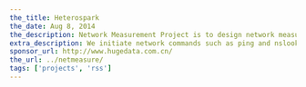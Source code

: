 ```yaml
---
the_title: Heterospark
the_date: Aug 8, 2014
the_description: Network Measurement Project is to design network measurement experiments with WiMax nodes, virtual machines, OpenFlow switches to emulate a CDN whose clients range from wireless to wired connected clients, and spread across large geographic regions.
extra_description: We initiate network commands such as ping and nslookup to measure the end-to-end delay and DNS lookup time. We also use file transfers to estimate upload and download bandwidth between clients and “CDN” servers. We plan to conduct these measurements continuously for six months, during which such network metrics are recorded along them their timestamps. In this way, we will obtain a large set of time series data, which essentially tell us the network performance in multiple dimensional (time, geographic, organization, ISP, KPI) representation.
sponsor_url: http://www.hugedata.com.cn/
the_url: ../netmeasure/
tags: ['projects', 'rss']
---
```

